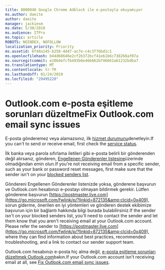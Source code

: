 ```yaml
---
title: 8000048 Google Chrome Adblock ile e-postayla okuyamıyor
ms.author: daeite
author: daeite
manager: jackiesm
ms.date: 5/30/2018
ms.audience: ITPro
ms.topic: article
ROBOTS: NOINDEX, NOFOLLOW
localization_priority: Priority
ms.assetid: 6f48a145-b258-4d47-ac7e-c4c3f76bd1c1
ms.openlocfilehash: b44d68646e2cf2b372bcf41e61b6c738268af07a
ms.sourcegitcommit: e2864efcfb493b6e46b662b746661a61232bdba7
ms.translationtype: MT
ms.contentlocale: tr-TR
ms.lasthandoff: 01/24/2019
ms.locfileid: "29495220"
---
```

# <a name="fix-outlookcom-email-sync-issues"></a><span data-ttu-id="9eb6d-102">Outlook.com e-posta eşitleme sorunları düzeltme</span><span class="sxs-lookup"><span data-stu-id="9eb6d-102">Fix Outlook.com email sync issues</span></span>

<span data-ttu-id="9eb6d-103">E-posta gönderemez veya alamazsınız, ilk [hizmet durumunu](https://go.microsoft.com/fwlink/p/?linkid=837482&amp;clcid=0x409)denetleyin.</span><span class="sxs-lookup"><span data-stu-id="9eb6d-103">If you can't to send or receive email, first check the [service status](https://go.microsoft.com/fwlink/p/?linkid=837482&amp;clcid=0x409).</span></span>
  
<span data-ttu-id="9eb6d-104">İlk banka veya parola sıfırlama iletileri gibi e-posta belirli bir gönderenden değil alırsanız, gönderen, [Engellenen Gönderenler listesine](https://go.microsoft.com/fwlink/p/?linkid=873133&amp;clcid=0x409)üzerinde olmadığından emin olun.</span><span class="sxs-lookup"><span data-stu-id="9eb6d-104">If you're not receiving email from a specific sender, such as your bank or password reset messages, first make sure that the sender isn't on your [blocked senders list](https://go.microsoft.com/fwlink/p/?linkid=873133&amp;clcid=0x409).</span></span>
  
<span data-ttu-id="9eb6d-p101">Göndereni Engellenen Gönderenler listenizde yoksa, gönderene başvurun ve Outlook.com hesabınızı e-postayı olmayan bildirmek gerekir. Lütfen gönderene başvurun [https://postmaster.live.com](https://go.microsoft.com/fwlink/p/?linkid=872135&amp;clcid=0x409), sorun giderme, önerilen en iyi yöntemleri ve gönderen destek ekibimize başvurun için bir bağlantı hakkında bilgi burada bulabilirsiniz.</span><span class="sxs-lookup"><span data-stu-id="9eb6d-p101">If the sender isn't on your blocked senders list, you'll need to contact the sender and let them know that you aren't receiving email at your Outlook.com account. Please refer the sender to [https://postmaster.live.com](https://go.microsoft.com/fwlink/p/?linkid=872135&amp;clcid=0x409), where they can find information about best practices, recommended troubleshooting, and a link to contact our sender support team.</span></span>
  
<span data-ttu-id="9eb6d-107">Outlook.com hesabınızı e-posta hiç alma değil, [e-posta eşitleme sorunları düzeltmek Outlook.com](https://go.microsoft.com/fwlink/p/?linkid=2001207&amp;clcid=0x409)bakın.</span><span class="sxs-lookup"><span data-stu-id="9eb6d-107">If your Outlook.com account isn't receiving email at all, see [Fix Outlook.com email sync issues](https://go.microsoft.com/fwlink/p/?linkid=2001207&amp;clcid=0x409).</span></span>
  

